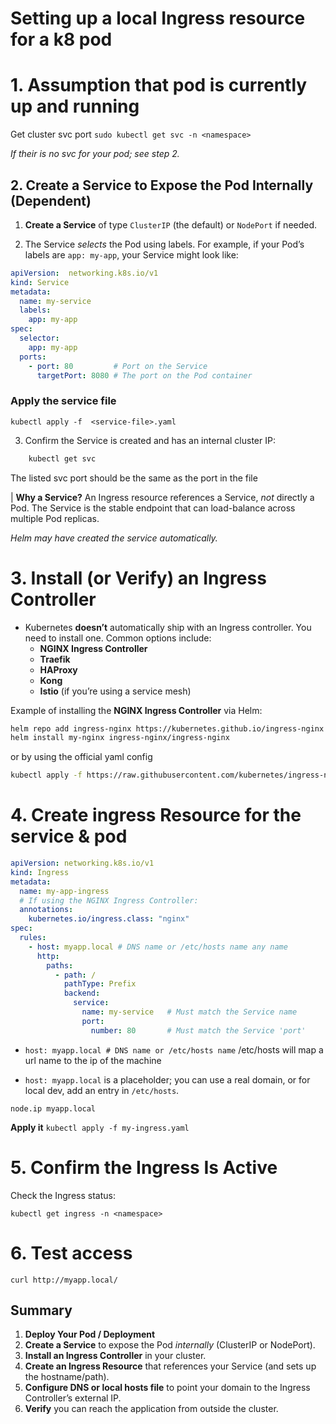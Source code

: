 # Setting up a local Ingress resource for a k8 pod

# 1. Assumption that pod is currently up and running
Get cluster svc port
	`sudo kubectl get svc -n <namespace>`

*If their is no svc for your pod; see step 2.*
## 2. Create a Service to Expose the Pod Internally (Dependent)

1. **Create a Service** of type `ClusterIP` (the default) or `NodePort` if needed.
    
2. The Service _selects_ the Pod using labels. For example, if your Pod’s labels are `app: my-app`, your Service might look like:

```yaml
apiVersion:  networking.k8s.io/v1
kind: Service
metadata:
  name: my-service
  labels:
    app: my-app
spec:
  selector:
    app: my-app
  ports:
    - port: 80         # Port on the Service
      targetPort: 8080 # The port on the Pod container

```


### Apply the service file
`kubectl apply -f  <service-file>.yaml`

3. Confirm the Service is created and has an internal cluster IP:
```sh
    kubectl get svc   
````

The listed  svc port should be  the same as the port in the file

| **Why a Service?** An Ingress resource references a Service, _not_ directly a Pod. The Service is the stable endpoint that can load-balance across multiple Pod replicas.

*Helm may have created the service automatically.*


# 3. Install (or Verify) an Ingress Controller

- Kubernetes **doesn’t** automatically ship with an Ingress controller. You need to install one. Common options include:
    - **NGINX Ingress Controller**
    - **Traefik**
    - **HAProxy**
    - **Kong**
    - **Istio** (if you’re using a service mesh)

Example of installing the **NGINX Ingress Controller** via Helm: 

```bash
helm repo add ingress-nginx https://kubernetes.github.io/ingress-nginx
helm install my-nginx ingress-nginx/ingress-nginx

```

or by using the official yaml config
```sh
kubectl apply -f https://raw.githubusercontent.com/kubernetes/ingress-nginx/controller-vX.Y.Z/deploy/static/provider/cloud/deploy.yaml

```



# 4. Create ingress Resource for the service & pod

```yaml
apiVersion: networking.k8s.io/v1
kind: Ingress
metadata:
  name: my-app-ingress
  # If using the NGINX Ingress Controller:
  annotations:
    kubernetes.io/ingress.class: "nginx"
spec:
  rules:
    - host: myapp.local # DNS name or /etc/hosts name any name
      http:
        paths:
          - path: /
            pathType: Prefix
            backend:
              service:
                name: my-service   # Must match the Service name
                port:
                  number: 80       # Must match the Service 'port'

```

- `host: myapp.local # DNS name or /etc/hosts name`
/etc/hosts  will map a url name to the ip of the machine

- `host: myapp.local` is a placeholder; you can use a real domain, or for local dev, add an entry in `/etc/hosts`.

`node.ip myapp.local`

**Apply it**
`kubectl apply -f my-ingress.yaml`

# 5. Confirm the Ingress Is Active

Check the Ingress status:

`kubectl get ingress -n <namespace>`



# 6. Test access

`curl http://myapp.local/`


## Summary

1. **Deploy Your Pod / Deployment**
2. **Create a Service** to expose the Pod _internally_ (ClusterIP or NodePort).
3. **Install an Ingress Controller** in your cluster.
4. **Create an Ingress Resource** that references your Service (and sets up the hostname/path).
5. **Configure DNS or local hosts file** to point your domain to the Ingress Controller’s external IP.
6. **Verify** you can reach the application from outside the cluster.